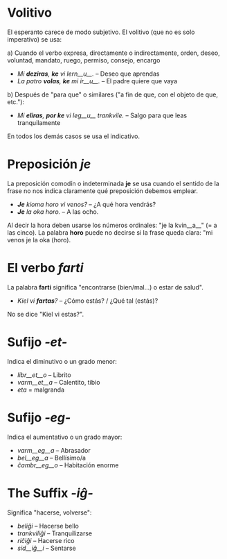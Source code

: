# Volitivo

El esperanto carece de modo subjetivo. El volitivo (que no es solo imperativo) se usa:

a) Cuando el verbo expresa, directamente o indirectamente, orden, deseo, voluntad, mandato, ruego, permiso, consejo, encargo
 - *Mi __deziras__, __ke__ vi lern__u__.* – Deseo que aprendas
 - *La patro __volas__, __ke__ mi ir__u__.* – El padre quiere que vaya
 
b) Después de "para que" o similares ("a fin de que, con el objeto de que, etc."):
 - *Mi __eliras__, __por ke__ vi leg__u__ trankvile.* – Salgo para que leas tranquilamente

En todos los demás casos se usa el indicativo.

# Preposición *je*

La preposición comodín o indeterminada __je__ se usa cuando el sentido de la frase no nos indica claramente qué preposición debemos emplear. 

- *__Je__ kioma horo vi venos?* – ¿A qué hora vendrás?
- *__Je__ la oka horo.* – A las ocho.
 
Al decir la hora deben usarse los números ordinales: "je la kvin__a__" (= a las cinco). La palabra __horo__ puede no decirse si la frase queda clara: "mi venos je la oka (horo).

# El verbo *farti*

La palabra __farti__ significa "encontrarse (bien/mal...) o estar de salud".

- *Kiel vi __fartas__?* – ¿Cómo estás? / ¿Qué tal (estás)?

No se dice "Kiel vi estas?".

# Sufijo *-et-*

Indica el diminutivo o un grado menor:

- *libr__et__o* – Librito
- *varm__et__a* – Calentito, tibio
- *eta* = malgranda

# Sufijo *-eg-*

Indica el aumentativo o un grado mayor:

- *varm__eg__a*    – Abrasador
- *bel__eg__a*     – Bellísimo/a
- *ĉambr__eg__o*   – Habitación enorme

# The Suffix *-iĝ-*

Significa "hacerse, volverse":

- *beliĝi*          – Hacerse bello
- *trankviliĝi*     – Tranquilizarse
- *riĉiĝi*          – Hacerse rico
- *sid__iĝ__i*      – Sentarse
